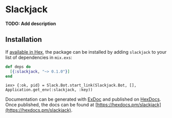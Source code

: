 # Slackjack

**TODO: Add description**

## Installation

If [available in Hex](https://hex.pm/docs/publish), the package can be installed
by adding `slackjack` to your list of dependencies in `mix.exs`:

```elixir
def deps do
  [{:slackjack, "~> 0.1.0"}]
end
```

    iex> {:ok, pid} = Slack.Bot.start_link(Slackjack.Bot, [], Application.get_env(:slackjack, :key))

Documentation can be generated with [ExDoc](https://github.com/elixir-lang/ex_doc)
and published on [HexDocs](https://hexdocs.pm). Once published, the docs can
be found at [https://hexdocs.pm/slackjack](https://hexdocs.pm/slackjack).

